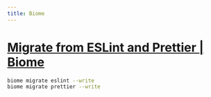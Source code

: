 ```yaml
---
title: Biome
---
```

# [Migrate from ESLint and Prettier | Biome](https://biomejs.dev/guides/migrate-eslint-prettier/)

```zsh
biome migrate eslint --write
biome migrate prettier --write
```

